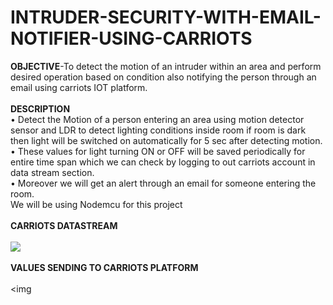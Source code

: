 # INTRUDER-SECURITY-WITH-EMAIL-NOTIFIER-USING-CARRIOTS

<b>OBJECTIVE</b>-To detect the motion of an intruder within an area and perform desired operation based on condition  also notifying the person through an email using carriots IOT platform.
<br><br>
<b>DESCRIPTION</b><br>
•	Detect the Motion of a person entering an area using motion detector sensor and LDR to detect lighting conditions inside room if room is dark then light will be switched on automatically for 5 sec after detecting motion.<br> 
•	These values for light turning ON or OFF will be saved periodically for entire time span which we can check by logging to out carriots account in data stream section.<br>
•	Moreover we will get an alert through an email for someone entering the room.<br>
We will be using Nodemcu for this project<br><br>
<b>CARRIOTS DATASTREAM</b><br><br>
<img src="https://cloud.githubusercontent.com/assets/23056679/20398013/ad74001e-ad11-11e6-96ff-3acf2edfb9fb.jpg"><br><br>
<b>VALUES SENDING TO CARRIOTS PLATFORM</b><br><br>
<img
